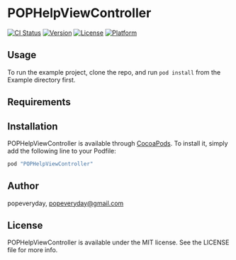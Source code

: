# POPHelpViewController

[![CI Status](http://img.shields.io/travis/popeveryday/POPHelpViewController.svg?style=flat)](https://travis-ci.org/popeveryday/POPHelpViewController)
[![Version](https://img.shields.io/cocoapods/v/POPHelpViewController.svg?style=flat)](http://cocoapods.org/pods/POPHelpViewController)
[![License](https://img.shields.io/cocoapods/l/POPHelpViewController.svg?style=flat)](http://cocoapods.org/pods/POPHelpViewController)
[![Platform](https://img.shields.io/cocoapods/p/POPHelpViewController.svg?style=flat)](http://cocoapods.org/pods/POPHelpViewController)

## Usage

To run the example project, clone the repo, and run `pod install` from the Example directory first.

## Requirements

## Installation

POPHelpViewController is available through [CocoaPods](http://cocoapods.org). To install
it, simply add the following line to your Podfile:

```ruby
pod "POPHelpViewController"
```

## Author

popeveryday, popeveryday@gmail.com

## License

POPHelpViewController is available under the MIT license. See the LICENSE file for more info.

